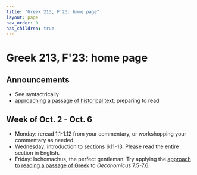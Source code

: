 ```yaml
---
title: "Greek 213, F'23: home page"
layout: page
nav_order: 0
has_children: true
---
```


# Greek 213, F'23: home page


## Announcements

- See syntactrically
- [approaching a passage of historical text](./reading/): preparing to read







## Week of Oct. 2 - Oct. 6

- Monday: reread 1.1-1.12 from your commentary, or workshopping your commentary as needed.
- Wednesday: introduction to sections 6.11-13.  Please read the entire section in English.
- Friday: Ischomachus, the perfect gentleman. Try applying the [approach to reading a passage of Greek](./reading/) to *Oeconomicus* 7.5-7.6.

